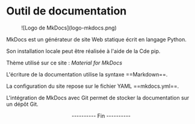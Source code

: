 # Outil de documentation

<figure markdown>
  ![Logo de MkDocs](logo-mkdocs.png)
</figure>

MkDocs est un générateur de site Web statique écrit en langage Python.

Son installation locale peut être réalisée à l'aide de la Cde pip.

Thème utilisé sur ce site : _Material for MkDocs_

L'écriture de la documentation utilise la syntaxe ==Markdown==.

La configuration du site repose sur le fichier YAML ==mkdocs.yml==.

L'intégration de MkDocs avec Git permet de stocker la documentation sur un dépôt Git.

<center>---------- Fin ----------</center>
